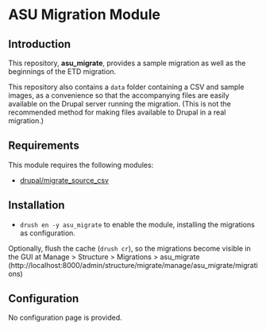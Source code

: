 # ASU Migration Module

## Introduction

This repository, __asu_migrate__, provides a sample migration as well as the beginnings of the ETD migration.

This repository also contains a `data` folder containing a CSV and sample images, as a convenience so that the accompanying files are easily available on the Drupal server running the migration. (This is not the recommended method for making files available to Drupal in a real migration.)


## Requirements

This module requires the following modules:

* [drupal/migrate_source_csv](https://www.drupal.org/project/migrate_source_csv)

## Installation

- `drush en -y asu_migrate` to enable the module, installing the migrations as configuration.

Optionally, flush the cache (`drush cr`), so the migrations become visible in the GUI at Manage > Structure > Migrations > asu_migrate (http://localhost:8000/admin/structure/migrate/manage/asu_migrate/migrations)


## Configuration

No configuration page is provided.

